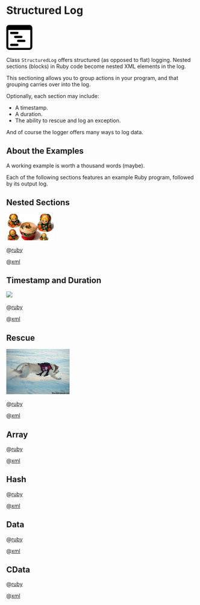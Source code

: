 # Structured Log
<img src="images/structured.png" height="70"> 

<!-- [![Gem Version](https://badge.fury.io/rb/structured_log.svg)](https://badge.fury.io/rb/structured_log) -->

Class <code>StructuredLog</code> offers structured (as opposed to flat) logging.  Nested sections (blocks) in Ruby code become nested XML elements in the log.

This sectioning allows you to group actions in your program, and that grouping carries over into the log.

Optionally, each section may include:
<ul>
<li>A timestamp.
<li>A duration.
<li>The ability to rescue and log an exception.
</ul>

And of course the logger offers many ways to log data.

## About the Examples

A working example is worth a thousand words (maybe).

Each of the following sections features an example Ruby program, followed by its output log.

## Nested Sections
<img src="images/nesting.jpg" height="70">

@[ruby](scripts/sections.rb)

@[xml](logs/sections.xml)

## Timestamp and Duration
<img src="images/time.ico" height="70">

@[ruby](scripts/time.rb)

@[xml](logs/time.xml)

## Rescue
<img src="images/rescue.jpg" height="120">

@[ruby](scripts/rescue.rb)

@[xml](logs/rescue.xml)

## Array

@[ruby](scripts/array.rb)

@[xml](logs/array.xml)

## Hash

@[ruby](scripts/hash.rb)

@[xml](logs/hash.xml)

## Data

@[ruby](scripts/data.rb)

@[xml](logs/data.xml)

## CData

@[ruby](scripts/cdata.rb)

@[xml](logs/cdata.xml)
